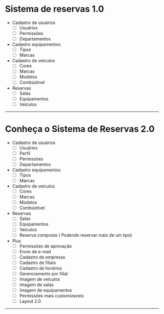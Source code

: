 # Sistema de reservas 1.0

- Cadastro de usuários
  - [ ] Usuários
  - [ ] Permissões
  - [ ] Departamentos
- Cadastro equipamentos
  - [ ] Tipos
  - [ ] Marcas
- Cadastro de veículos
  - [ ] Cores
  - [ ] Marcas
  - [ ] Modelos
  - [ ] Combústivel
- Reservas
  - [ ] Salas
  - [ ] Equipamentos
  - [ ] Veículos

---

# Conheça o Sistema de Reservas 2.0

- Cadastro de usuários
    - [ ] Usuários
    - [ ] Perfil
    - [ ] Permissões
    - [ ] Departamentos
- Cadastro equipamentos
    - [ ] Tipos
    - [ ] Marcas
- Cadastro de veículos
    - [ ] Cores
    - [ ] Marcas
    - [ ] Modelos
    - [ ] Combústivel
- Reservas
    - [ ] Salas
    - [ ] Equipamentos
    - [ ] Veículos
    - [ ] Reserva composta ( Podendo reservar mais de um tipo)
- Plus
  - [ ] Permissões de aprovação
  - [ ] Envio de e-mail
  - [ ] Cadastro de empresas
  - [ ] Cadastro de filiais
  - [ ] Cadastro de horários
  - [ ] Gerenciamento por filial
  - [ ] Imagem de veículos
  - [ ] Imagem de salas
  - [ ] Imagem de equipamentos
  - [ ] Permissôes mais customizaveis
  - [ ] Layout 2.0
---